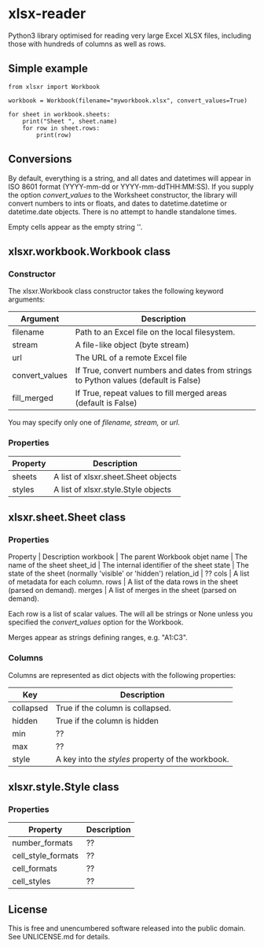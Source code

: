 xlsx-reader
===========

Python3 library optimised for reading very large Excel XLSX files, including those with hundreds of columns as well as rows. 

## Simple example

```
from xlsxr import Workbook

workbook = Workbook(filename="myworkbook.xlsx", convert_values=True)

for sheet in workbook.sheets:
    print("Sheet ", sheet.name)
    for row in sheet.rows:
        print(row)
```

## Conversions

By default, everything is a string, and all dates and datetimes will appear in ISO 8601 format (YYYY-mm-dd or YYYY-mm-ddTHH:MM:SS). If you supply the option _convert\_values_ to the Worksheet constructor, the library will convert numbers to ints or floats, and dates to datetime.datetime or datetime.date objects. There is no attempt to handle standalone times.

Empty cells appear as the empty string ''.

## xlsxr.workbook.Workbook class

### Constructor

The xlsxr.Workbook class constructor takes the following keyword arguments:

Argument | Description
-- | --
filename | Path to an Excel file on the local filesystem.
stream | A file-like object (byte stream)
url | The URL of a remote Excel file
convert\_values | If True, convert numbers and dates from strings to Python values (default is False)
fill\_merged | If True, repeat values to fill merged areas (default is False)

You may specify only one of _filename,_ _stream,_ or _url._

### Properties

Property | Description
-- | --
sheets | A list of xlsxr.sheet.Sheet objects
styles | A list of xlsxr.style.Style objects

## xlsxr.sheet.Sheet class

### Properties

Property | Description
workbook | The parent Workbook objet
name | The name of the sheet
sheet\_id | The internal identifier of the sheet
state | The state of the sheet (normally 'visible' or 'hidden')
relation\_id | ??
cols | A list of metadata for each column.
rows | A list of the data rows in the sheet (parsed on demand).
merges | A list of merges in the sheet (parsed on demand).

Each row is a list of scalar values. The will all be strings or None unless you specified the _convert\_values_ option for the Workbook.

Merges appear as strings defining ranges, e.g. "A1:C3".

### Columns

Columns are represented as dict objects with the following properties:

Key | Description
-- | --
collapsed | True if the column is collapsed.
hidden | True if the column is hidden
min | ??
max | ??
style | A key into the _styles_ property of the workbook.

## xlsxr.style.Style class

### Properties

Property | Description
-- | --
number\_formats | ??
cell\_style\_formats | ??
cell\_formats | ??
cell\_styles | ??

## License

This is free and unencumbered software released into the public domain. See UNLICENSE.md for details.
